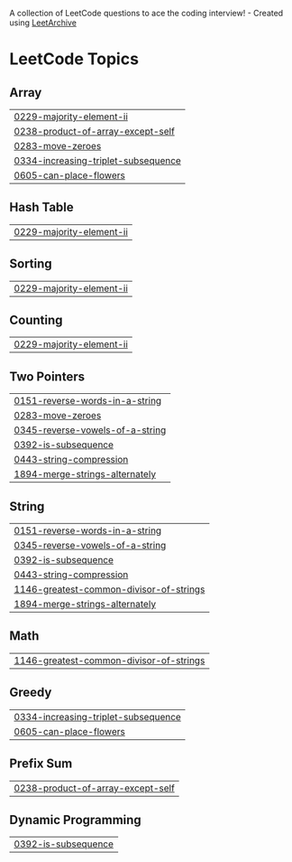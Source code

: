 A collection of LeetCode questions to ace the coding interview! - Created using [LeetArchive](https://github.com/anujlunawat/LeetArchive)


<!---LeetCode Topics Start-->
# LeetCode Topics
## Array
|  |
| ------- |
| [0229-majority-element-ii](https://github.com/Souravsasikumar/java_interview_question/tree/main/LeetCode/0229-majority-element-ii) |
| [0238-product-of-array-except-self](https://github.com/Souravsasikumar/java_interview_question/tree/main/LeetCode/0238-product-of-array-except-self) |
| [0283-move-zeroes](https://github.com/Souravsasikumar/java_interview_question/tree/main/LeetCode/0283-move-zeroes) |
| [0334-increasing-triplet-subsequence](https://github.com/Souravsasikumar/java_interview_question/tree/main/LeetCode/0334-increasing-triplet-subsequence) |
| [0605-can-place-flowers](https://github.com/Souravsasikumar/java_interview_question/tree/main/LeetCode/0605-can-place-flowers) |
## Hash Table
|  |
| ------- |
| [0229-majority-element-ii](https://github.com/Souravsasikumar/java_interview_question/tree/main/LeetCode/0229-majority-element-ii) |
## Sorting
|  |
| ------- |
| [0229-majority-element-ii](https://github.com/Souravsasikumar/java_interview_question/tree/main/LeetCode/0229-majority-element-ii) |
## Counting
|  |
| ------- |
| [0229-majority-element-ii](https://github.com/Souravsasikumar/java_interview_question/tree/main/LeetCode/0229-majority-element-ii) |
## Two Pointers
|  |
| ------- |
| [0151-reverse-words-in-a-string](https://github.com/Souravsasikumar/java_interview_question/tree/main/LeetCode/0151-reverse-words-in-a-string) |
| [0283-move-zeroes](https://github.com/Souravsasikumar/java_interview_question/tree/main/LeetCode/0283-move-zeroes) |
| [0345-reverse-vowels-of-a-string](https://github.com/Souravsasikumar/java_interview_question/tree/main/LeetCode/0345-reverse-vowels-of-a-string) |
| [0392-is-subsequence](https://github.com/Souravsasikumar/java_interview_question/tree/main/LeetCode/0392-is-subsequence) |
| [0443-string-compression](https://github.com/Souravsasikumar/java_interview_question/tree/main/LeetCode/0443-string-compression) |
| [1894-merge-strings-alternately](https://github.com/Souravsasikumar/java_interview_question/tree/main/LeetCode/1894-merge-strings-alternately) |
## String
|  |
| ------- |
| [0151-reverse-words-in-a-string](https://github.com/Souravsasikumar/java_interview_question/tree/main/LeetCode/0151-reverse-words-in-a-string) |
| [0345-reverse-vowels-of-a-string](https://github.com/Souravsasikumar/java_interview_question/tree/main/LeetCode/0345-reverse-vowels-of-a-string) |
| [0392-is-subsequence](https://github.com/Souravsasikumar/java_interview_question/tree/main/LeetCode/0392-is-subsequence) |
| [0443-string-compression](https://github.com/Souravsasikumar/java_interview_question/tree/main/LeetCode/0443-string-compression) |
| [1146-greatest-common-divisor-of-strings](https://github.com/Souravsasikumar/java_interview_question/tree/main/LeetCode/1146-greatest-common-divisor-of-strings) |
| [1894-merge-strings-alternately](https://github.com/Souravsasikumar/java_interview_question/tree/main/LeetCode/1894-merge-strings-alternately) |
## Math
|  |
| ------- |
| [1146-greatest-common-divisor-of-strings](https://github.com/Souravsasikumar/java_interview_question/tree/main/LeetCode/1146-greatest-common-divisor-of-strings) |
## Greedy
|  |
| ------- |
| [0334-increasing-triplet-subsequence](https://github.com/Souravsasikumar/java_interview_question/tree/main/LeetCode/0334-increasing-triplet-subsequence) |
| [0605-can-place-flowers](https://github.com/Souravsasikumar/java_interview_question/tree/main/LeetCode/0605-can-place-flowers) |
## Prefix Sum
|  |
| ------- |
| [0238-product-of-array-except-self](https://github.com/Souravsasikumar/java_interview_question/tree/main/LeetCode/0238-product-of-array-except-self) |
## Dynamic Programming
|  |
| ------- |
| [0392-is-subsequence](https://github.com/Souravsasikumar/java_interview_question/tree/main/LeetCode/0392-is-subsequence) |
<!---LeetCode Topics End-->